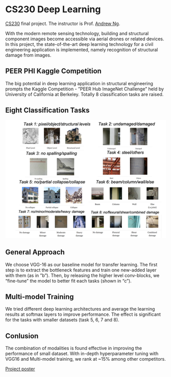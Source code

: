 # CS230 Deep Learning

[CS230](https://cs230.stanford.edu/) final project. The instructor is Prof. [Andrew Ng](https://www.andrewng.org/).

With the modern remote sensing technology, building and structural component images become accessible via aerial drones or related devices. In this project, the state-of-the-art deep learning technology for a civil engineering application is implemented, namely recognition of structural damage from images.

## PEER PHI Kaggle Competition

The big potential in deep learning application in structural engineering prompts the Kaggle Competition - ”PEER Hub ImageNet Challenge” held by University of California at Berkeley.  Totally 8 classification tasks are raised.

## Eight Classification Tasks

![alt text](https://github.com/Zhang-Mengfan/CS230/blob/master/pic/tasks.png)

## General Approach

We choose VGG-16 as our baseline model for transfer learning. The first step is to extract the bottleneck features and train one new-added  layer with them (as in ”b”). Then, by releasing the higher level conv-blocks, we “fine-tune” the model to better fit each tasks (shown in “c”). 

## Multi-model Training

We tried different deep learning architectures and average the learning results at softmax layers to improve performance. The effect is significant for the tasks with smaller datasets (task 5, 6, 7 and 8). 

## Conlusion

The combination of modalities is found effective in improving the performance of small dataset. With in-depth hyperparameter tuning with VGG16 and Multi-model training, we rank at ~15% among other competitors. 

[Project poster](https://ccrma.stanford.edu/~zhangmf/CS230/poster/index.pdf)
